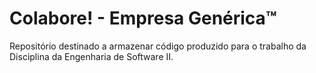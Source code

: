# Colabore! - Empresa Genérica™
Repositório destinado a armazenar código produzido para o trabalho da Disciplina da Engenharia de Software II.
